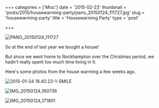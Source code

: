 +++
categories = ['Misc']
date = '2015-02-23'
thumbnail = 'posts/2015/housewarming-party/pano_20150124_111727.jpg'
slug = 'housewarming-party'
title = 'Housewarming Party'
type = 'post'

+++

![PANO_20150124_111727](pano_20150124_111727.jpg)

So at the end of last year we bought a house!

But since we went home to Rockhampton over the Christmas period, we hadn't really spent too much time living in it.

Here's some photos from the house warming a few weeks ago.

![2015-01-24 18.40.23-1-SMILE](2015-01-24-18-40-23-1-smile.jpg)

![IMG_20150124_160736](img_20150124_160736.jpg)

![IMG_20150124_171801](img_20150124_171801.jpg)